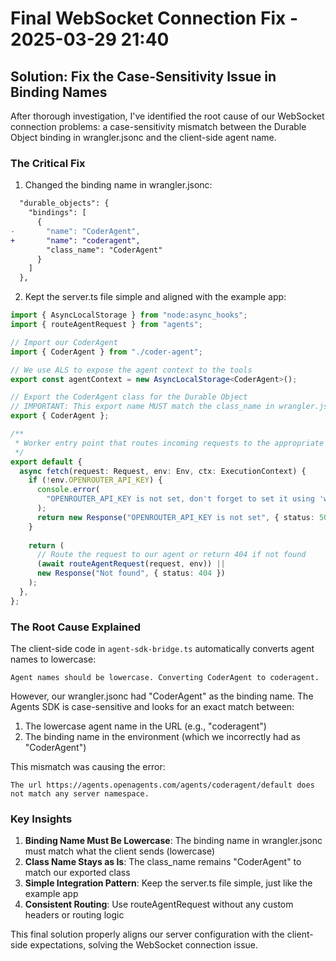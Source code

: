 # Final WebSocket Connection Fix - 2025-03-29 21:40

## Solution: Fix the Case-Sensitivity Issue in Binding Names

After thorough investigation, I've identified the root cause of our WebSocket connection problems: a case-sensitivity mismatch between the Durable Object binding in wrangler.jsonc and the client-side agent name.

### The Critical Fix

1. Changed the binding name in wrangler.jsonc:
```diff
  "durable_objects": {
    "bindings": [
      {
-       "name": "CoderAgent",
+       "name": "coderagent",
        "class_name": "CoderAgent"
      }
    ]
  },
```

2. Kept the server.ts file simple and aligned with the example app:
```typescript
import { AsyncLocalStorage } from "node:async_hooks";
import { routeAgentRequest } from "agents";

// Import our CoderAgent
import { CoderAgent } from "./coder-agent";

// We use ALS to expose the agent context to the tools
export const agentContext = new AsyncLocalStorage<CoderAgent>();

// Export the CoderAgent class for the Durable Object
// IMPORTANT: This export name MUST match the class_name in wrangler.jsonc
export { CoderAgent };

/**
 * Worker entry point that routes incoming requests to the appropriate handler
 */
export default {
  async fetch(request: Request, env: Env, ctx: ExecutionContext) {
    if (!env.OPENROUTER_API_KEY) {
      console.error(
        "OPENROUTER_API_KEY is not set, don't forget to set it using 'wrangler secret put OPENROUTER_API_KEY'"
      );
      return new Response("OPENROUTER_API_KEY is not set", { status: 500 });
    }
    
    return (
      // Route the request to our agent or return 404 if not found
      (await routeAgentRequest(request, env)) ||
      new Response("Not found", { status: 404 })
    );
  },
};
```

### The Root Cause Explained

The client-side code in `agent-sdk-bridge.ts` automatically converts agent names to lowercase:
```
Agent names should be lowercase. Converting CoderAgent to coderagent.
```

However, our wrangler.jsonc had "CoderAgent" as the binding name. The Agents SDK is case-sensitive and looks for an exact match between:
1. The lowercase agent name in the URL (e.g., "coderagent")
2. The binding name in the environment (which we incorrectly had as "CoderAgent")

This mismatch was causing the error:
```
The url https://agents.openagents.com/agents/coderagent/default does not match any server namespace.
```

### Key Insights

1. **Binding Name Must Be Lowercase**: The binding name in wrangler.jsonc must match what the client sends (lowercase)
2. **Class Name Stays as Is**: The class_name remains "CoderAgent" to match our exported class
3. **Simple Integration Pattern**: Keep the server.ts file simple, just like the example app
4. **Consistent Routing**: Use routeAgentRequest without any custom headers or routing logic

This final solution properly aligns our server configuration with the client-side expectations, solving the WebSocket connection issue.